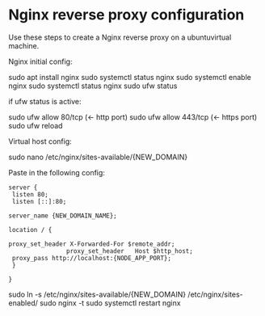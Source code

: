 # Nginx reverse proxy configuration

Use these steps to create a Nginx reverse proxy on a ubuntuvirtual machine.

Nginx initial config:

sudo apt install nginx
sudo systemctl status nginx
sudo systemctl enable nginx
sudo systemctl status nginx
sudo ufw status

if ufw status is active:

sudo ufw allow 80/tcp (← http port)
sudo ufw allow 443/tcp (← https port)
sudo ufw reload

Virtual host config:

sudo nano /etc/nginx/sites-available/{NEW_DOMAIN}

Paste in the following config:

```
server {
 listen 80;
 listen [::]:80;

server_name {NEW_DOMAIN_NAME};

location / {

proxy_set_header X-Forwarded-For $remote_addr;
                proxy_set_header   Host $http_host;
 proxy_pass http://localhost:{NODE_APP_PORT};
 }

}

```

sudo ln -s /etc/nginx/sites-available/{NEW_DOMAIN} /etc/nginx/sites-enabled/
sudo nginx -t
sudo systemctl restart nginx
